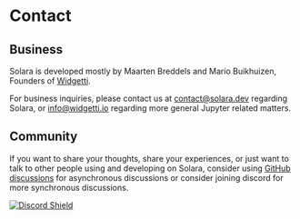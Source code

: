 # Contact

## Business

Solara is developed mostly by Maarten Breddels and Mario Buikhuizen, Founders
of [Widgetti](https://widgetti.io/).

For business inquiries, please contact us at [contact@solara.dev](mailto:contact@solara.dev) regarding Solara, or [info@widgetti.io](mailto:info@widgetti.io) regarding more general Jupyter related matters.

## Community

If you want to share your thoughts, share your experiences, or just want to talk
to other people using and developing on Solara, consider using [GitHub discussions](https://github.com/widgetti/solara/discussions) for asynchronous discussions
or consider joining discord for more synchronous discussions.


[![Discord Shield](https://discordapp.com/api/guilds/1106593685241614489/widget.png?style=banner2)](https://discord.gg/2jAh9P8H)

